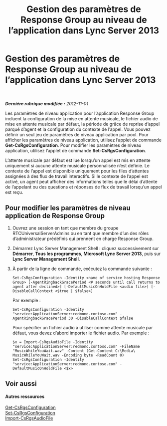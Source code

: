 ﻿---
title: Gestion des paramètres de Response Group au niveau de l’application dans Lync Server 2013
TOCTitle: Gestion des paramètres de Response Group au niveau de l’application dans Lync Server 2013
ms:assetid: aab749a1-fa2d-4ce8-a6c6-ebcfa37ce02a
ms:mtpsurl: https://technet.microsoft.com/fr-fr/library/JJ721843(v=OCS.15)
ms:contentKeyID: 49891486
ms.date: 05/20/2016
mtps_version: v=OCS.15
ms.translationtype: HT
---

# Gestion des paramètres de Response Group au niveau de l’application dans Lync Server 2013

 

_**Dernière rubrique modifiée :** 2012-11-01_

Les paramètres de niveau application pour l’application Response Group incluent la configuration de la mise en attente musicale, le fichier audio de mise en attente musicale par défaut, la période de grâce de reprise d’appel parqué d’agent et la configuration du contexte de l’appel. Vous pouvez définir un seul jeu de paramètres de niveau application par pool. Pour afficher les paramètres de niveau application, utilisez l’applet de commande **Get-CsRgsConfiguration**. Pour modifier les paramètres de niveau application, utilisez l’applet de commande **Set-CsRgsConfiguration**.

L’attente musicale par défaut est lue lorsqu’un appel est mis en attente uniquement si aucune attente musicale personnalisée n’est définie. Le contexte de l’appel est disponible uniquement pour les files d’attentes assignées à des flux de travail interactifs. Si le contexte de l’appel est activé, un agent peut afficher des informations telles que le délai d’attente de l’appelant ou des questions et réponses de flux de travail lorsqu’un appel est reçu.

## Pour modifier les paramètres de niveau application de Response Group

1.  Ouvrez une session en tant que membre du groupe RTCUniversalServerAdmins ou en tant que membre d’un des rôles d’administrateur prédéfinis qui prennent en charge Response Group.

2.  Démarrez Lync Server Management Shell : cliquez successivement sur **Démarrer**, **Tous les programmes**, **Microsoft Lync Server 2013**, puis sur **Lync Server Management Shell**.

3.  À partir de la ligne de commande, exécutez la commande suivante :
    
        Set-CsRgsConfiguration -Identity <name of service hosting Response Group> [-AgentRingbackGracePeriod <# seconds until call returns to agent after declined>] [-DefaultMusicOnHoldFile <audio file>] [-DisableCallContext <$true | $false>]
    
    Par exemple :
    
        Set-CsRgsConfiguration -Identity "service:ApplicationServer:redmond.contoso.com" -AgentRingbackGracePeriod 30 -DisableCallContext $false
    
    Pour spécifier un fichier audio à utiliser comme attente musicale par défaut, vous devez d’abord importer le fichier audio. Par exemple :
    
        $x = Import-CsRgsAudioFile -Identity "service:ApplicationServer:redmond.contoso.com" -FileName "MusicWhileYouWait.wav" -Content (Get-Content C:\Media\ MusicWhileYouWait.wav -Encoding byte -ReadCount 0)
        Set-CsRgsConfiguration -Identity "service:ApplicationServer:redmond.contoso.com" -DefaultMusicOnHoldFile <$x>

## Voir aussi

#### Autres ressources

[Get-CsRgsConfiguration](get-csrgsconfiguration.md)  
[Set-CsRgsConfiguration](set-csrgsconfiguration.md)  
[Import-CsRgsAudioFile](import-csrgsaudiofile.md)

